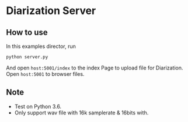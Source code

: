 # Diarization Server
## How to use
In this examples director, run 
```
python server.py
```
And open `host:5001/index` to the index Page to upload file for Diarization.  
Open `host:5001` to browser files.

## Note
- Test on Python 3.6.
- Only support wav file with 16k samplerate & 16bits with.